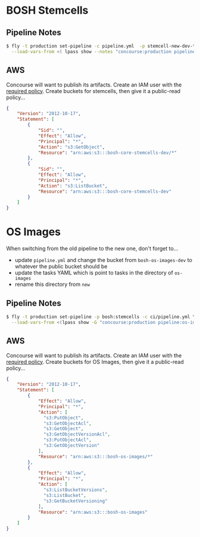# BOSH Stemcells

## Pipeline Notes

```bash
$ fly -t production set-pipeline -c pipeline.yml  -p stemcell-new-dev-temp \
  --load-vars-from <( lpass show --notes "concourse:production pipeline:stemcell-new-dev-temp" )
```

## AWS

Concourse will want to publish its artifacts. Create an IAM user with the [required policy](iam_policy.json). Create buckets for stemcells, then give it a public-read policy...

```json
{
    "Version": "2012-10-17",
    "Statement": [
        {
            "Sid": "",
            "Effect": "Allow",
            "Principal": "*",
            "Action": "s3:GetObject",
            "Resource": "arn:aws:s3:::bosh-core-stemcells-dev/*"
        },
        {
            "Sid": "",
            "Effect": "Allow",
            "Principal": "*",
            "Action": "s3:ListBucket",
            "Resource": "arn:aws:s3:::bosh-core-stemcells-dev"
        }
    ]
}
```

# OS Images

When switching from the old pipeline to the new one, don't forget to...

 * update `pipeline.yml` and change the bucket from `bosh-os-images-dev` to whatever the public bucket should be
 * update the tasks YAML which is point to tasks in the directory of `os-images`
 * rename this directory from `new`

## Pipeline Notes

```bash
$ fly -t production set-pipeline -p bosh:stemcells -c ci/pipeline.yml \
  --load-vars-from <(lpass show -G "concourse:production pipeline:os-images" --notes)
```

## AWS

Concourse will want to publish its artifacts. Create an IAM user with the [required policy](iam_policy.json). Create buckets for OS Images, then give it a public-read policy...

```json
{
    "Version": "2012-10-17",
    "Statement": [
        {
            "Effect": "Allow",
            "Principal": "*",
            "Action": [
              "s3:PutObject",
              "s3:GetObjectAcl",
              "s3:GetObject",
              "s3:GetObjectVersionAcl",
              "s3:PutObjectAcl",
              "s3:GetObjectVersion"
            ],
            "Resource": "arn:aws:s3:::bosh-os-images/*"
        },
        {
            "Effect": "Allow",
            "Principal": "*",
            "Action": [
              "s3:ListBucketVersions",
              "s3:ListBucket",
              "s3:GetBucketVersioning"
            ],
            "Resource": "arn:aws:s3:::bosh-os-images"
        }
    ]
}
```
